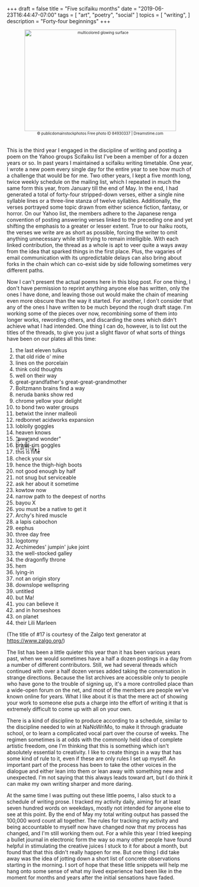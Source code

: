 
+++
draft = false
title = "Five scifaiku months"
date = "2019-06-23T16:44:47-07:00"
tags = [
  "art",
  "poetry",
  "social"
]
topics = [
  "writing",
]
description = "Forty-four beginnings"
+++


<div align="center" style="font-size:x-small"><img src="https://milkfish08.s3.amazonaws.com/photo/blog/abovethefold/dreamstime_xxl_84930337.jpg" alt="multicolored glowing surface"
title="multicolored glowing surface" width="409" height="273" /><br />
© publicdomainstockphotos
Free photo ID 84930337 | Dreamstime.com
</div><br clear="all" />

This is the third year I engaged in the discipline of writing and posting a poem on the Yahoo groups Scifaiku list I've been a member of for a dozen years or so.
In past years I maintained a scifaiku writing timetable.
One year,  I wrote a new poem every single day for the entire year to see how much of a challenge that would be for me.
Two other years, I kept a five month long, twice weekly schedule on the mailing list, which I repeated in much the same form this year, from January till the end of May.
In the end, I had generated a total of forty-four stripped-down verses, either a single nine syllable lines or a three-line stanza of twelve syllables.
Additionally, the verses portrayed some topic drawn from either science fiction, fantasy, or horror.
On our Yahoo list, the members adhere to the Japanese renga convention of posting answering verses linked to the preceding one and yet shifting the emphasis to a greater or lesser extent.
True to our haiku roots, the verses we write are as short as possible, forcing the writer to omit anything unnecessary while still trying to remain intelligible.
With each linked contribution, the thread as a whole is apt to veer quite a ways away from the idea that sparked things in the first place.
Plus, the vagaries of email communication with its unpredictable delays can also bring about forks in the chain which can co-exist side by side following sometimes very different paths.

Now I can't present the actual poems here in this blog post.
For one thing, I don't have permission to reprint anything anyone else has written, only the ones I have done, and leaving those out would make the chain of meaning even more obscure than the way it started.
For another, I don't consider that any of the ones I have written to be much beyond the rough draft stage.
I'm working some of the pieces over now, recombining some of them into longer works, rewording others, and discarding the ones which didn't achieve what I had intended.
One thing I can do, however, is to list out the titles of the threads, to give you just a slight flavor of what sorts of things have been on our plates all this time:

1. the last eleven tulkus
1. that old ride o' mine
1. lines on the porcelain
1. think cold thoughts
1. well on their way
1. great-grandfather's great-great-grandmother
1. Boltzmann brains find a way
1. neruda banks show red
1. chrome yellow your delight
1. to bond two water groups
1. betwixt the inner malleoli
1. redbonnet acidworks expansion
1. loblolly goggles
1. heaven knows
1. "awe and wonder"
1. brass-rim goggles
1. tͭ̔̍̔ͧͤͬh̾̇ͥ͑͛̿̔͑i̿ͧͮ͆ͭsͭ͂̚ ͭͬ̃̽͒̏ͬi̒ͬ͊̂͛ͪ̈́s̔̈́ͨ̉ͮ̂ͬ̅͛ ͪ̑f̽ͦ͐i̊͋̋nͥͮ̉̈͐ͦ̓e͒̒͐
1. check your six
1. hence the thigh-high boots
1. not good enough by half
1. not snug but serviceable
1. ask her about it sometime
1. kowtow now
1. narrow path to the deepest of norths
1. bayou X
1. you must be a native to get it
1. Archy's hired muscle
1. a lapis cabochon
1. eephus
1. three day free
1. logotomy
1. Archimedes' jumpin' juke joint
1. the well-stocked galley
1. the dragonfly throne
1. hem
1. lying-in
1. not an origin story
1. downslope wellspring
1. untitled
1. but Ma!
1. you can believe it
1. and in horseshoes
1. on planet
1. their Lili Marleen

(The title of \#17 is courtesy of the Zalgo text generator at https://www.zalgo.org/)

The list has been a little quieter this year than it has been various years past, when we would sometimes have a half a dozen postings in a day from a number of different contributors.
Still, we had several threads which continued with over a half dozen verses added taking the conversation in strange directions.
Because the list archives are accessible only to people who have gone to the trouble of signing up, it's a more controlled place than a wide-open forum on the net, and most of the members are people we've known online for years.
What I like about it is that the mere act of showing your work to someone else puts a charge into the effort of writing it that is extremely difficult to come up with all on your own.

There is a kind of discipline to produce according to a schedule, similar to the discipline needed to win at NaNoWriMo, to make it through graduate school, or to learn a complicated vocal part over the course of weeks.
The regimen sometimes is at odds with the commonly held idea of complete artistic freedom, one I'm thinking that this is something which isn't absolutely essential to creativity.
I like to create things in a way that has some kind of rule to it, even if these are only rules I set up myself.
An important part of the process has been to take the other voices in the dialogue and either lean into them or lean away with something new and unexpected.
I'm not saying that this always leads toward art, but I do think it can make my own writing sharper and more daring.

At the same time I was putting out these little poems, I also stuck to a schedule of writing prose.
I tracked my activity daily, aiming for at least seven hundred words on weekdays, mostly not intended for anyone else to see at this point.
By the end of May my total writing output has passed the 100,000 word count all together.
The rules for tracking my activity and being accountable to myself now have changed now that my process has changed, and I'm still working them out.
For a while this year I tried keeping a bullet journal in electronic form the way so many other people have found helpful in stimulating the creative juices
I stuck to it for about a month, but found that that this didn't really happen for me.
But one thing I did take away was the idea of jotting down a short list of concrete observations starting in the morning.
I sort of hope that these little snippets will help me hang onto some sense of what my lived experience had been like in the moment for months and years after the initial sensations have faded.
